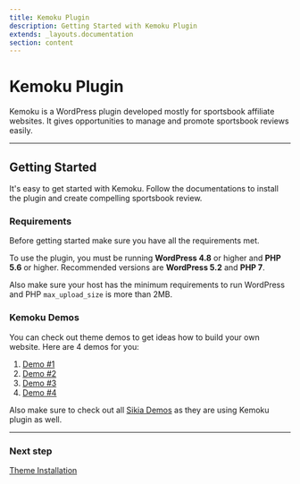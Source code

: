```yaml
---
title: Kemoku Plugin
description: Getting Started with Kemoku Plugin
extends: _layouts.documentation
section: content
---
```


# Kemoku Plugin

Kemoku is a WordPress plugin developed mostly for sportsbook affiliate websites. It gives opportunities to manage and promote sportsbook reviews easily.

---

## Getting Started

It's easy to get started with Kemoku. Follow the documentations to install the plugin and create compelling sportsbook review.

### Requirements

Before getting started make sure you have all the requirements met.

To use the plugin, you must be running **WordPress 4.8** or higher and **PHP 5.6** or higher.
Recommended versions are **WordPress 5.2** and **PHP 7**.

Also make sure your host has the minimum requirements to run WordPress and PHP `max_upload_size` is more than 2MB.

### Kemoku Demos

You can check out theme demos to get ideas how to build your own website.
Here are 4 demos for you:

1. [Demo #1](https://dinomatic.com/demos/kemoku/one)
2. [Demo #2](https://dinomatic.com/demos/kemoku/two)
3. [Demo #3](https://dinomatic.com/demos/kemoku/three)
4. [Demo #4](https://dinomatic.com/demos/kemoku/four)

Also make sure to check out all [Sikia Demos](https://dinomatic.com/demos/sikika) as they are using Kemoku plugin as well.

---

### Next step

[Theme Installation](/docs/kemoku/installation)
